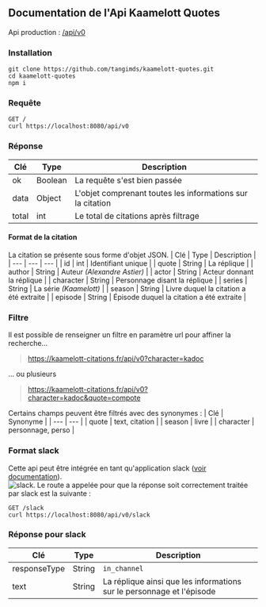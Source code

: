 ## Documentation de l'Api Kaamelott Quotes
Api production : [/api/v0](https://kaamelott-citations.fr/api/v0)


### Installation
```shell
git clone https://github.com/tangimds/kaamelott-quotes.git
cd kaamelott-quotes
npm i
```

### Requête
```
GET /
curl https://localhost:8080/api/v0
```
### Réponse
| Clé | Type | Description |
| --- | --- | --- |
| ok | Boolean | La requête s'est bien passée |
| data | Object | L'objet comprenant toutes les informations sur la citation |
| total | int | Le total de citations après filtrage |

#### Format de la citation
La citation se présente sous forme d'objet JSON.
| Clé | Type | Description |
| --- | --- | --- |
| id | int | Identifiant unique |
| quote | String | La réplique |
| author | String | Auteur _(Alexandre Astier)_ |
| actor | String | Acteur donnant la réplique |
| character | String | Personnage disant la réplique |
| series | String | La série _(Kaamelott)_ |
| season | String | Livre duquel la citation a été extraite |
| episode | String | Épisode duquel la citation a été extraite |

### Filtre
Il est possible de renseigner un filtre en paramètre url pour affiner la recherche...
> https://kaamelott-citations.fr/api/v0?character=kadoc

... ou plusieurs
> https://kaamelott-citations.fr/api/v0?character=kadoc&quote=compote

Certains champs peuvent être filtrés avec des synonymes :
| Clé | Synonyme |
| --- | --- |
| quote | text, citation |
| season | livre |
| character | personnage, perso |

### Format slack
Cette api peut être intégrée en tant qu'application slack ([voir documentation](https://api.slack.com/interactivity/slash-commands)).  
![slack](/assets/slack_response.png). 
Le route a appelée pour que la réponse soit correctement traitée par slack est la suivante : 

```
GET /slack
curl https://localhost:8080/api/v0/slack
```
### Réponse pour slack
| Clé | Type | Description |
| --- | --- | --- |
| responseType | String | `in_channel` |
| text | String | La réplique ainsi que les informations sur le personnage et l'épisode |

